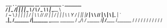  ___ ______________.____    .____    ________     __      __________ __________.____     ________   
 /   |   \_   _____/|    |   |    |   \_____  \   /  \    /  \_____  \\______   \    |    \______ \  
/    ~    \    __)_ |    |   |    |    /   |   \  \   \/\/   //   |   \|       _/    |     |    |  \ 
\    Y    /        \|    |___|    |___/    |    \  \        //    |    \    |   \    |___  |    `   \
 \___|_  /_______  /|_______ \_______ \_______  /   \__/\  / \_______  /____|_  /_______ \/_______  /
       \/        \/         \/       \/       \/         \/          \/       \/        \/        \/ 

